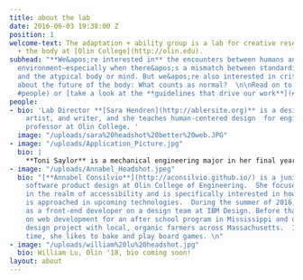 ```yaml
---
title: about the lab
date: 2016-06-03 19:38:00 Z
position: 1
welcome-text: The adaptation + ability group is a lab for creative research on technology
  + the body at [Olin College](http://olin.edu).
subhead: "**We&apos;re interested in** the encounters between humans and the built
  environment—especially when there&apos;s a mismatch between standardized design
  and the atypical body or mind. But we&apos;re also interested in critical questions
  about the future of the body: What counts as normal?  \n\nRead on to [meet our **group**](
  #people) or [take a look at the **guidelines that drive our work**](#manifesto).\n"
people:
- bio: 'Lab Director **[Sara Hendren](http://ablersite.org)** is a design researcher,
    artist, and writer, and she teaches human-centered design  for engineers as assistant
    professor at Olin College. '
  image: "/uploads/sara%20headshot%20better%20web.JPG"
- image: "/uploads/Application_Picture.jpg"
  bio: |
    **Toni Saylor** is a mechanical engineering major in her final year at Olin. She became interested in the a +a field her freshman year as she worked with an older adult community partner in a design course called Engineering for Humanity. Since then she has worked on many projects in and out of class related to aging and ability and focused around prosthetics. She just wrapped a year doing prosthetics and design research for Sara as a Clare Boothe Luce scholar.
- image: "/uploads/Annabel_Headshot.jpeg"
  bio: "[**Annabel Consilvio**](http://aconsilvio.github.io/) is a junior studying
    software product design at Olin College of Engineering.  She focuses on projects
    in the realm of accessibility and is specifically interested in how accessibility
    is approached in upcoming technologies.  During the summer of 2016, she worked
    as a front-end developer on a design team at IBM Design. Before that she worked
    on web development for an after school program in Mississippi and on a semester-long
    design project with local, organic farmers across Massachusetts.  In her free
    time, she likes to bake and play board games. \n"
- image: "/uploads/william%20lu%20headshot.jpg"
  bio: William Lu, Olin '18, bio coming soon!
layout: about
---
```


